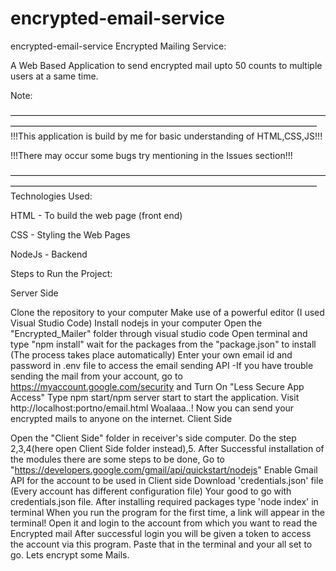 # encrypted-email-service
encrypted-email-service
Encrypted Mailing Service:

A Web Based Application to send encrypted mail upto 50 counts to multiple users at a same time.

Note:

———————————————————————————————————————————————————————————————————————
!!!This application is build by me for basic understanding of HTML,CSS,JS!!!

!!!There may occur some bugs try mentioning in the Issues section!!!

———————————————————————————————————————————————————————————————————————
Technologies Used:

HTML - To build the web page (front end)

CSS - Styling the Web Pages

NodeJs - Backend

Steps to Run the Project:

Server Side

Clone the repository to your computer
Make use of a powerful editor (I used Visual Studio Code)
Install nodejs in your computer
Open the "Encrypted_Mailer" folder through visual studio code
Open terminal and type "npm install" wait for the packages from the "package.json" to install (The process takes place automatically)
Enter your own email id and password in .env file to access the email sending API -If you have trouble sending the mail from your account, go to https://myaccount.google.com/security and Turn On "Less Secure App Access"
Type npm start/npm server start to start the application.
Visit http://localhost:portno/email.html
Woalaaa..! Now you can send your encrypted mails to anyone on the internet.
Client Side

Open the "Client Side" folder in receiver's side computer.
Do the step 2,3,4(here open Client Side folder instead),5.
After Successful installation of the modules there are some steps to be done,
Go to "https://developers.google.com/gmail/api/quickstart/nodejs"
Enable Gmail API for the account to be used in Client side
Download 'credentials.json' file (Every account has different configuration file)
Your good to go with credentials.json file.
After installing required packages type 'node index' in terminal
When you run the program for the first time, a link will appear in the terminal! Open it and login to the account from which you want to read the Encrypted mail
After successful login you will be given a token to access the account via this program. Paste that in the terminal and your all set to go. Lets encrypt some Mails.
